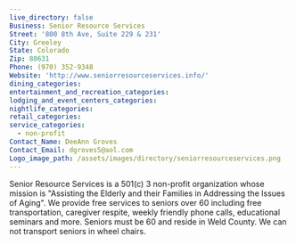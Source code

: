 ```yaml
---
live_directory: false
Business: Senior Resource Services
Street: '800 8th Ave, Suite 229 & 231'
City: Greeley
State: Colorado
Zip: 80631
Phone: (970) 352-9348
Website: 'http://www.seniorresourceservices.info/'
dining_categories:
entertainment_and_recreation_categories:
lodging_and_event_centers_categories:
nightlife_categories:
retail_categories:
service_categories:
  - non-profit
Contact_Name: DeeAnn Groves
Contact_Email: dgroves5@aol.com
Logo_image_path: /assets/images/directory/seniorresourceservices.png
---
```



Senior Resource Services is a 501(c) 3 non-profit organization whose mission is "Assisting the Elderly and their Families in Addressing the Issues of Aging". We provide free services to seniors over 60 including free transportation, caregiver respite, weekly friendly phone calls, educational seminars and more. Seniors must be 60 and reside in Weld County. We can not transport seniors in wheel chairs.
